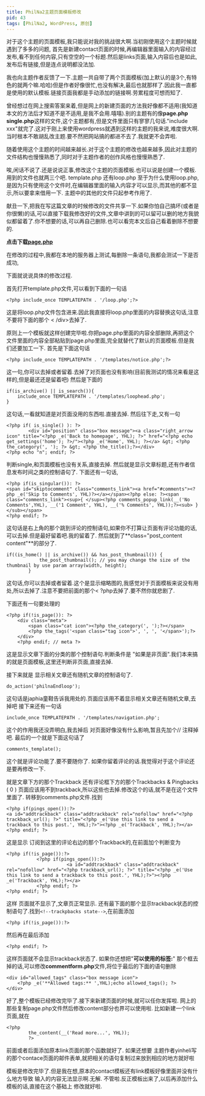 ```yaml
---
title: PhilNa2主题页面模板修改
pid: 43
tags: [PhilNa2, WordPress, 原创]
---
```

对于这个主题的页面模板,我只能说对我的挑战很大啊.当初刚使用这个主题时候就遇到了多多的问题,
首先是新建contact页面的时候,再编辑器里面输入的内容经过发布,看不到任何内容,只有空空的一个标题.然后是links页面,输入内容后也是如此,发布后有链接,但是连点说明都没法加.

我也向主题作者反馈了一下.主题一共自带了两个页面模板(加上默认的是3个,有特色的就两个嘛.哈哈)但是作者好像很忙,也没有解决,最后也就那样了.因此我一直都是使用的默认模板.链接页面我都是手动添加的链接啊.劳累程度可想而知了.

曾经想过在网上搜索答案来着,但是网上的新建页面的方法我好像都不适用(我知道本文的方法后才知道不是不适用,是我不会用.嘻嘻).别的主题有的像**page.php single.php**这样的文件,这个主题都有,但是文件里面只有寥寥几句话."include xxx"就完了.这对于刚上来使用wordpress就遇到这样的主题的我来说,难度很大啊.当时根本不敢胡乱改主题.要不然把网站搞的都进不去了.我就更不会弄啦.

随着使用这个主题的时间越来越长.对于这个主题的修改也越来越多,因此对主题的文件结构也慢慢熟悉了,同时对于主题作者的创作风格也慢慢熟悉了.

唉,闲话不说了.还是说说正事,修改这个主题的页面模板.也可以说是创建一个模板.
用到的文件也就两三个吧. template.php 还有loop.php
至于为什么使用loop.php,是因为只有使用这个文件时,在编辑器里面的输入内容才可以显示,而其他的都不显示,所以要拿来借用一下.
主题中的其他的文件只起参考作用了.

献丑一下,把我在写这篇文章的时候修改的文件共享一下.如果你怕自己搞坏(或者是你很懒)的话,可以直接下载我修改好的文件,文章中讲到的可以留可以删的地方我貌似都留着了.你不想要的话,可以再自己删除.也可以看完本文后自己看着删除不想要的.

**点击下载[page.php](http://u.115.com/file/f081e36b55)**

在修改的过程中,我都在本地的服务器上测试,每删除一条语句,我都会测试一下是否成功,

下面就说说具体的修改过程.

首先打开template.php文件,可以看到下面的一句话

	<?php include_once TEMPLATEPATH . '/loop.php';?>

这是将loop.php文件包含进来.因此我直接将loop.php里面的内容替换这句话,注意不要将下面的那个 < /div>去掉了.

原则上一个模板就这样创建完毕啦.你把page.php里面的内容全部删除,再把这个文件里面的内容全部粘贴到page.php里面,完全就替代了默认的页面模板.但是我们还要加工一下.
首先是下面这句话

	<?php include_once TEMPLATEPATH . '/templates/notice.php';?>

这一句,你可以去掉或者留着.去掉了对页面也没有影响(目前我测试的情况来看是这样的,但是最还还是留着吧)
然后是下面的

	if(is_archive() || is_search()){
		include_once TEMPLATEPATH . '/templates/loophead.php';
	}

这句话,一看就知道是对页面没用的东西啦.直接去掉.
然后往下走,又有一句

	<?php if( is_single() ): ?>
	        <div id="position" class="box message"><a class="right_arrow icon" title="<?php _e('Back to homepage', YHL); ?>" href="<?php echo get_settings('home'); ?>/"><?php _e('Home', YHL); ?></a> &gt; <?php the_category(', '); ?> &gt; <?php the_title();?></div>
	<?php echo "n"; endif; ?>

判断single,和页面模板也没有关系,直接去掉.
然后就是显示文章标题,还有作者信息发布时间之类的控制语句了.
下面还有一句话,

	<?php if(is_singular()): ?>
	<span id="skiptocomment" class="comments_link"><a href="#comments"><?php _e('Skip to Comments', YHL)?></a></span><?php else: ?><span class="comments_link"><sup>{ </sup><?php comments_popup_link(__('No Comments',YHL), __('1 Comment', YHL), __('% Comments', YHL));?><sub> }</sub></span>
	<?php endif; ?>

这句话是右上角的那个跳到评论的控制语句,如果你不打算让页面有评论功能的话,可以去掉.但是最好留着吧.我的留着了.
然后就到了**class="post_content content"**的部分了.

	if((is_home() || is_archive()) && has_post_thumbnail()) {
				the_post_thumbnail(); // you may change the size of the thumbnail by use param array(width, height);
			}

这句话,你可以去掉或者留着.这个是显示缩略图的,我感觉对于页面模板来说没有用处,所以去掉了.注意不要把前面的那个<  ?php去掉了.要不然你就悲剧了.

下面还有一句要处理的

	<?php if(!is_page()): ?>
		<div class="meta">
			<span class="cat icon"><?php the_category(', ');?></span>
			<?php the_tags('<span class="tag icon">', ', ', '</span>');?>
		</div>
		<?php endif; // meta ?>

这是显示文章下面的分类的那个控制语句.判断条件是 "如果是非页面".我们本来搞的就是页面模板,这里还判断非页面,直接去掉.

接下来就是 显示相关文章还有随机文章的控制语句了.

	do_action('philnaEndloop');

这句话是japhia童鞋告诉我用处的.页面应该用不着显示相关文章还有随机文章,去掉吧
接下来还有一句话

	include_once TEMPLATEPATH . '/templates/navigation.php';

这个的作用我还没弄明白,我去掉后 对页面好像没有什么影响,暂且先加个// 注释掉吧.
最后的一个就是下面这句话了

	comments_template();

这个就是评论功能了.要不要随你了.
如果你留着评论的话.我觉得对于这个评论还是要再修改一下.

就是文章下方的那个Trackback 还有评论框下方的那个Trackbacks & Pingbacks ( 0 )
页面应该用不到trackback,所以这些也去掉.修改这个的话,就不是在这个文件里面了.
转移到comments.php文件.找到

	<?php if(pings_open()):?>
	<a id="addtrackback" class="addtrackback" rel="nofollow" href="<?php trackback_url(); ?>" title="<?php _e('Use this link to send a trackback to this post.', YHL);?>"><?php _e('Trackback', YHL);?></a>
	<?php endif; ?>

这是显示 订阅到这里的评论右边的那个Trackback的,在前面加个判断变为

	<?php if(!is_page()):?>
	           <?php if(pings_open()):?>
	                      <a id="addtrackback" class="addtrackback" rel="nofollow" href="<?php trackback_url(); ?>" title="<?php _e('Use this link to send a trackback to this post.', YHL);?>"><?php _e('Trackback', YHL);?></a>
	           <?php endif; ?>
	<?php endif; ?>

这样 页面就不显示了,文章页正常显示.
还有最下面的那个显示trackback状态的控制语句了.找到`<!--trackpbacks state-->`,在前面添加

	<?php if(!is_page()):?>

然后再在最后添加

	<?php endif; ?>

这样页面就不会显示trackback状态了.
如果你还想把"**可以使用的标签:**" 那个框去掉的话,可以修改**commentform.php**文件,将位于最后的下面的语句删除

	<div id="allowed_tags" class="box message icon">
		<?php _e('**Allowed tags:** ',YHL);echo allowed_tags(); ?>
	</div>

好了,整个模板已经修改完毕了.接下来新建页面的时候,就可以任你发挥啦.
网上的那些复制page.php文件然后修改content部分也界可以使用啦.
比如新建一个link页面,就在

	<?php
			the_content(__('Read more...', YHL));
			?>

前面或者后面添加原本link页面的那个函数就好了.
如果还想要 主题作者yinheli写的那个contace页面的邮件表单,就把相关的语句复制过来放到相应的地方就好啦

模板是修改完毕了.但是我在想,原本的contact模板还有link模板好像里面并没有什么地方导致 输入的内容无法显示啊.无解.
不管啦.反正模板出来了,以后再添加什么模板的话,直接在这个基础上 修改就好啦.
